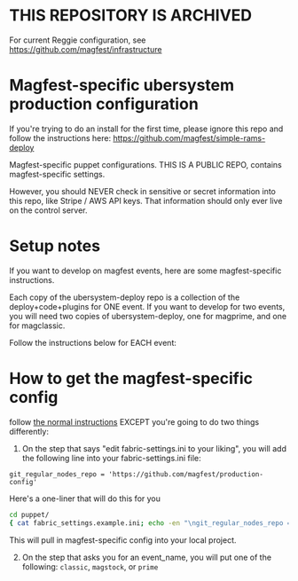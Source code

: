 # THIS REPOSITORY IS ARCHIVED

For current Reggie configuration, see https://github.com/magfest/infrastructure

# Magfest-specific ubersystem production configuration
If you're trying to do an install for the first time, please ignore this repo and follow the instructions here: https://github.com/magfest/simple-rams-deploy

Magfest-specific puppet configurations.
THIS IS A PUBLIC REPO, contains magfest-specific settings.

However, you should NEVER check in sensitive or secret information into this repo, like Stripe / AWS API keys.  That information
should only ever live on the control server.

# Setup notes
If you want to develop on magfest events, here are some magfest-specific instructions.

Each copy of the ubersystem-deploy repo is a collection of the deploy+code+plugins for ONE event.  If you want to develop for two events, you will need two copies of ubersystem-deploy, one for magprime, and one for magclassic.

Follow the instructions below for EACH event:

# How to get the magfest-specific config
follow [the normal instructions](https://github.com/magfest/ubersystem-deploy) EXCEPT you're going to do two things differently:

1) On the step that says "edit fabric-settings.ini to your liking", you will add the following line into your fabric-settings.ini file:

```
git_regular_nodes_repo = 'https://github.com/magfest/production-config'
```

Here's a one-liner that will do this for you
```bash
cd puppet/
{ cat fabric_settings.example.ini; echo -en "\ngit_regular_nodes_repo = 'https://github.com/magfest/production-config'";  } > fabric_settings.ini
```

This will pull in magfest-specific config into your local project.

2) On the step that asks you for an event_name, you will put one of the following: ```classic```, ```magstock```, or ```prime```
